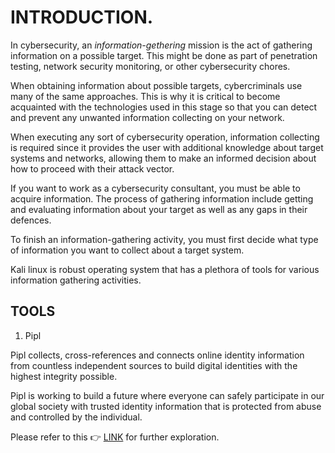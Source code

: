 # INTRODUCTION.

In cybersecurity, an *information-gethering* mission is the act of gathering information on a possible target. This might be done as part of penetration testing, network security monitoring, or other cybersecurity chores.

When obtaining information about possible targets, cybercriminals use many of the same approaches. This is why it is critical to become acquainted with the technologies used in this stage so that you can detect and prevent any unwanted information collecting on your network.

When executing any sort of cybersecurity operation, information collecting is required since it provides the user with additional knowledge about target systems and networks, allowing them to make an informed decision about how to proceed with their attack vector.

If you want to work as a cybersecurity consultant, you must be able to acquire information. The process of gathering information include getting and evaluating information about your target as well as any gaps in their defences.

To finish an information-gathering activity, you must first decide what type of information you want to collect about a target system.

Kali linux is robust operating system that has a plethora of tools for various information gathering activities.

## TOOLS

1. Pipl

Pipl collects, cross-references and connects online identity information from countless independent sources to build digital identities with the highest integrity possible.

Pipl is working to build a future where everyone can safely participate in our global society with trusted identity information that is protected from abuse and controlled by the individual.

Please refer to this :point_right: [LINK](https://pipl.com/ "click for more information") for further exploration.
